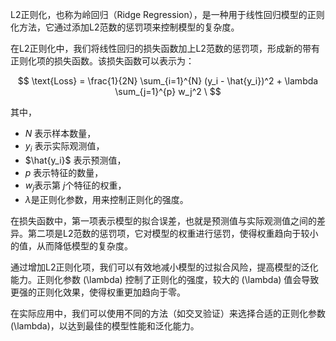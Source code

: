 
L2正则化，也称为岭回归（Ridge Regression），是一种用于线性回归模型的正则化方法，它通过添加L2范数的惩罚项来控制模型的复杂度。

在L2正则化中，我们将线性回归的损失函数加上L2范数的惩罚项，形成新的带有正则化项的损失函数。该损失函数可以表示为：

$$
\text{Loss} = \frac{1}{2N} \sum_{i=1}^{N} (y_i - \hat{y_i})^2 + \lambda \sum_{j=1}^{p} w_j^2
\
$$

其中，
- $N$ 表示样本数量，
- $y_i$ 表示实际观测值，
- $\hat{y_i}$ 表示预测值，
- $p$ 表示特征的数量，
- $w_j$表示第 $j$个特征的权重，
- $\lambda$是正则化参数，用来控制正则化的强度。

在损失函数中，第一项表示模型的拟合误差，也就是预测值与实际观测值之间的差异。第二项是L2范数的惩罚项，它对模型的权重进行惩罚，使得权重趋向于较小的值，从而降低模型的复杂度。

通过增加L2正则化项，我们可以有效地减小模型的过拟合风险，提高模型的泛化能力。正则化参数 \(\lambda\) 控制了正则化的强度，较大的 \(\lambda\) 值会导致更强的正则化效果，使得权重更加趋向于零。

在实际应用中，我们可以使用不同的方法（如交叉验证）来选择合适的正则化参数 \(\lambda\)，以达到最佳的模型性能和泛化能力。
